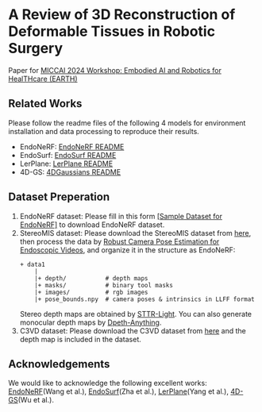 # A Review of 3D Reconstruction of Deformable Tissues in Robotic Surgery

Paper for [MICCAI 2024 Workshop: Embodied AI and Robotics for HealTHcare (EARTH)](https://earth-workshop.github.io/)

## Related Works
Please follow the readme files of the following 4 models for environment installation and data processing to reproduce their results.
- EndoNeRF: [EndoNeRF README](https://github.com/Epsilon404/surgicalnerf/tree/main/EndoNeRF#neural-rendering-for-stereo-3d-reconstruction-of-deformable-tissues-in-robotic-surgery)
- EndoSurf: [EndoSurf README](https://github.com/Epsilon404/surgicalnerf/tree/main/endosurf#endosurf-neural-surface-reconstruction-of-deformable-tissues-with-stereo-endoscope-videos)
- LerPlane: [LerPlane README](https://github.com/Epsilon404/surgicalnerf/tree/main/ForPlane#offical-code-implementation-for-forplane-and-lerplane)
- 4D-GS: [4DGaussians README](https://github.com/Epsilon404/surgicalnerf/tree/main/4DGaussians#4d-gaussian-splatting-for-real-time-dynamic-scene-rendering)

## Dataset Preperation
1. EndoNeRF dataset: Please fill in this form [[Sample Dataset for EndoNeRF]](https://forms.gle/1VAqDJTEgZduD6157) to download EndoNeRF dataset.
2. StereoMIS dataset: Please download the StereoMIS dataset from [here](https://zenodo.org/records/8154924), then process the data by [Robust Camera Pose Estimation for Endoscopic Videos](https://github.com/aimi-lab/robust-pose-estimator?tab=readme-ov-file#prepare-the-data), and organize it in the structure as EndoNeRF:
    ```
    + data1
        |
        |+ depth/           # depth maps
        |+ masks/           # binary tool masks
        |+ images/          # rgb images
        |+ pose_bounds.npy  # camera poses & intrinsics in LLFF format
    ```
    Stereo depth maps are obtained by [STTR-Light](https://github.com/mli0603/stereo-transformer/tree/sttr-light). You can also generate monocular depth maps by [Dpeth-Anything](https://huggingface.co/LiheYoung/depth-anything-large-hf).
3. C3VD dataset: Please download the C3VD dataset from [here](https://durrlab.github.io/C3VD/) and the depth map is included in the dataset.

## Acknowledgements
We would like to acknowledge the following excellent works: [EndoNeRF](https://github.com/med-air/EndoNeRF)(Wang et al.), [EndoSurf](https://github.com/Ruyi-Zha/endosurf)(Zha et al.), [LerPlane](https://github.com/Loping151/ForPlane)(Yang et al.), [4D-GS](https://github.com/hustvl/4DGaussians)(Wu et al.).

